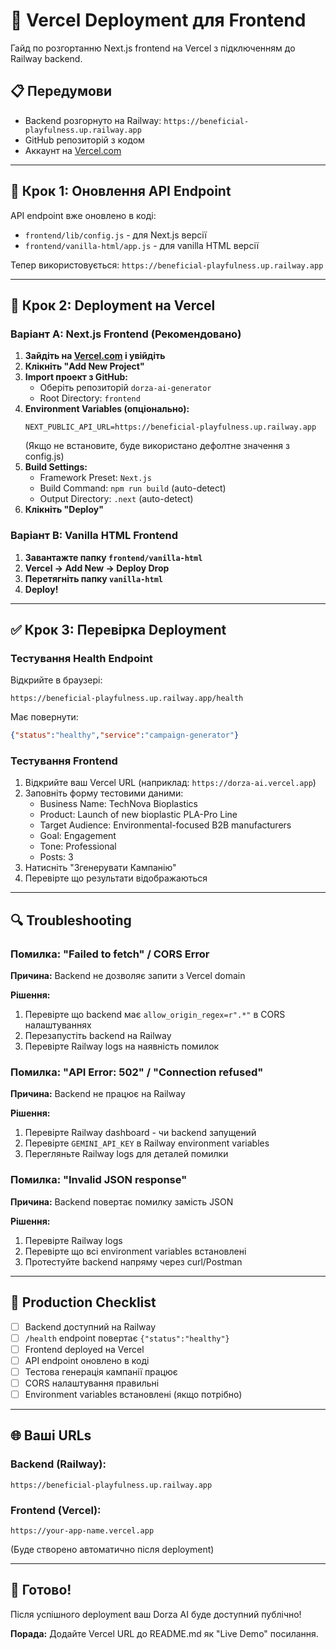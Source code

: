 # 🚀 Vercel Deployment для Frontend

Гайд по розгортанню Next.js frontend на Vercel з підключенням до Railway backend.

## 📋 Передумови

- Backend розгорнуто на Railway: `https://beneficial-playfulness.up.railway.app`
- GitHub репозиторій з кодом
- Аккаунт на [Vercel.com](https://vercel.com)

---

## 🔧 Крок 1: Оновлення API Endpoint

API endpoint вже оновлено в коді:
- `frontend/lib/config.js` - для Next.js версії
- `frontend/vanilla-html/app.js` - для vanilla HTML версії

Тепер використовується: `https://beneficial-playfulness.up.railway.app`

---

## 🚀 Крок 2: Deployment на Vercel

### Варіант A: Next.js Frontend (Рекомендовано)

1. **Зайдіть на [Vercel.com](https://vercel.com) і увійдіть**
2. **Клікніть "Add New Project"**
3. **Import проект з GitHub:**
   - Оберіть репозиторій `dorza-ai-generator`
   - Root Directory: `frontend`
4. **Environment Variables (опціонально):**
   ```
   NEXT_PUBLIC_API_URL=https://beneficial-playfulness.up.railway.app
   ```
   (Якщо не встановите, буде використано дефолтне значення з config.js)
5. **Build Settings:**
   - Framework Preset: `Next.js`
   - Build Command: `npm run build` (auto-detect)
   - Output Directory: `.next` (auto-detect)
6. **Клікніть "Deploy"**

### Варіант B: Vanilla HTML Frontend

1. **Завантажте папку `frontend/vanilla-html`**
2. **Vercel → Add New → Deploy Drop**
3. **Перетягніть папку `vanilla-html`**
4. **Deploy!**

---

## ✅ Крок 3: Перевірка Deployment

### Тестування Health Endpoint

Відкрийте в браузері:
```
https://beneficial-playfulness.up.railway.app/health
```

Має повернути:
```json
{"status":"healthy","service":"campaign-generator"}
```

### Тестування Frontend

1. Відкрийте ваш Vercel URL (наприклад: `https://dorza-ai.vercel.app`)
2. Заповніть форму тестовими даними:
   - Business Name: TechNova Bioplastics
   - Product: Launch of new bioplastic PLA-Pro Line
   - Target Audience: Environmental-focused B2B manufacturers
   - Goal: Engagement
   - Tone: Professional
   - Posts: 3
3. Натисніть "Згенерувати Кампанію"
4. Перевірте що результати відображаються

---

## 🔍 Troubleshooting

### Помилка: "Failed to fetch" / CORS Error

**Причина:** Backend не дозволяє запити з Vercel domain

**Рішення:** 
1. Перевірте що backend має `allow_origin_regex=r".*"` в CORS налаштуваннях
2. Перезапустіть backend на Railway
3. Перевірте Railway logs на наявність помилок

### Помилка: "API Error: 502" / "Connection refused"

**Причина:** Backend не працює на Railway

**Рішення:**
1. Перевірте Railway dashboard - чи backend запущений
2. Перевірте `GEMINI_API_KEY` в Railway environment variables
3. Перегляньте Railway logs для деталей помилки

### Помилка: "Invalid JSON response"

**Причина:** Backend повертає помилку замість JSON

**Рішення:**
1. Перевірте Railway logs
2. Перевірте що всі environment variables встановлені
3. Протестуйте backend напряму через curl/Postman

---

## 📝 Production Checklist

- [ ] Backend доступний на Railway
- [ ] `/health` endpoint повертає `{"status":"healthy"}`
- [ ] Frontend deployed на Vercel
- [ ] API endpoint оновлено в коді
- [ ] Тестова генерація кампанії працює
- [ ] CORS налаштування правильні
- [ ] Environment variables встановлені (якщо потрібно)

---

## 🌐 Ваші URLs

### Backend (Railway):
```
https://beneficial-playfulness.up.railway.app
```

### Frontend (Vercel):
```
https://your-app-name.vercel.app
```
(Буде створено автоматично після deployment)

---

## 🎉 Готово!

Після успішного deployment ваш Dorza AI буде доступний публічно!

**Порада:** Додайте Vercel URL до README.md як "Live Demo" посилання.

